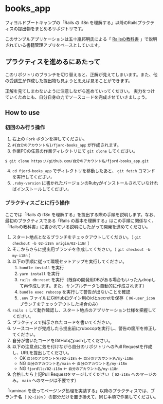 # books_app

フィヨルドブートキャンプの「Rails の i18n を理解する」以降のRailsプラクティスの提出物をまとめるリポジトリです。

このサンプルアプリケーションは五十嵐邦明氏による「 [Railsの教科書](http://igarashikuniaki.net/rails_textbook/) 」で説明されている書籍管理アプリをベースとしています。

## プラクティスを進めるにあたって

このリポジトリのブランチを切り替えると、正解が見えてしまいます。また、他の受講生が作成した提出物も見ようと思えば見ることができます。

正解を見てしまわないように注意しながら進めていってください。 実力をつけていくためにも、自分自身の力でソースコードを完成させていきましょう。

## How to use

### 初回のみ行う操作

1. 右上の `Fork` ボタンを押してください。
2. `#{自分のアカウント名}/fjord-books_app` が作成されます。
3. 作業PCの任意の作業ディレクトリにて `git clone` してください。

```
$ git clone https://github.com/自分のアカウント名/fjord-books_app.git
```

4. `cd fjord-books_app` でディレクトリを移動したあと、 `git fetch` コマンドを実行してください。
5. `.ruby-version` に書かれたバージョンのRubyがインストールされていなければインストールしてください。

### プラクティスごとに行う操作

ここでは「Rails の i18n を理解する」を提出する際の手順を説明します。なお、最初のプラクティスである「Rails の基本を理解する」はこの手順に関係なく、「Railsの教科書」に書かれている説明にしたがって開発を進めてください。

1. スタート地点となるブランチをチェックアウトしてください。（ `git checkout -b 02-i18n origin/02-i18n` ）
2. そこからさらに提出用ブランチを作成してください。（ `git checkout -b my-i18n` ）
3. 以下の手順に従って環境セットアップを実行してください。
    1. `bundle install` を実行
    2. `yarn install` を実行
    3. `rails db:reset` を実行（既存の開発用DBがある場合もいったんdropして再作成します。また、サンプルデータも自動的に作成されます）
    4. `bundle exec rubocop` を実行して警告が出ないことを確認
    5. `.env` ファイルにGitHubログイン用のidとsecretを保存（ `06-user_icon` ブランチをチェックアウトした場合のみ）
4. `rails s` して動作確認し、スタート地点のアプリケーション仕様を把握してください。
5. プラクティスで指示されたコードを書いてください。
6. ソースコードが完成したら提出前にrubocopを実行し、警告の箇所を修正してください。
7. 自分が書いたコードをGitHubにpushしてください。
8. 以下の注意点に気を付けながら自分のリポジトリへのPull Requestを作成し、URLを提出してください。
    - OK `自分のアカウント名/02-i18n` ← `自分のアカウント名/my-i18n`
    - NG `自分のアカウント名/main` ← `自分のアカウント名/my-i18n`
    - NG `fjordllc/02-i18n` ← `自分のアカウント名/my-i18n`
9. 合格したら上記Pull Requestをマージしてください（ `02-i18n` へのマージのみ。 `main` へのマージは不要です）

「kaminari を使ってページング処理を実装する」以降のプラクティスでは、ブランチ名（ `02-i18n` ）の部分だけを置き換えて、同じ手順で作業してください。
